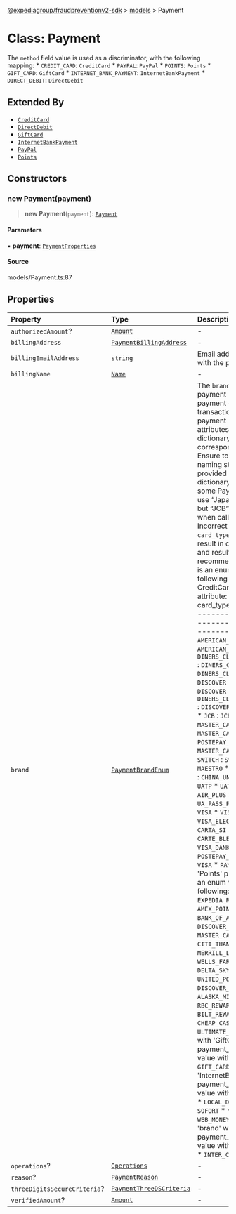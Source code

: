 [@expediagroup/fraudpreventionv2-sdk](../../index.md) > [models](../index.md) > Payment

# Class: Payment

The `method` field value is used as a discriminator, with the following mapping: * `CREDIT_CARD`: `CreditCard` * `PAYPAL`: `PayPal` * `POINTS`: `Points` * `GIFT_CARD`: `GiftCard` * `INTERNET_BANK_PAYMENT`: `InternetBankPayment` * `DIRECT_DEBIT`: `DirectDebit`

## Extended By

- [`CreditCard`](CreditCard.md)
- [`DirectDebit`](DirectDebit.md)
- [`GiftCard`](GiftCard.md)
- [`InternetBankPayment`](InternetBankPayment.md)
- [`PayPal`](PayPal.md)
- [`Points`](Points.md)

## Constructors

### new Payment(payment)

> **new Payment**(`payment`): [`Payment`](Payment.md)

#### Parameters

▪ **payment**: [`PaymentProperties`](../interfaces/PaymentProperties.md)

#### Source

models/Payment.ts:87

## Properties

| Property | Type | Description | Source |
| :------ | :------ | :------ | :------ |
| `authorizedAmount`? | [`Amount`](Amount.md) | - | models/Payment.ts:70 |
| `billingAddress` | [`PaymentBillingAddress`](PaymentBillingAddress.md) | - | models/Payment.ts:60 |
| `billingEmailAddress` | `string` | Email address associated with the payment. | models/Payment.ts:65 |
| `billingName` | [`Name`](Name.md) | - | models/Payment.ts:55 |
| `brand` | [`PaymentBrandEnum`](../type-aliases/PaymentBrandEnum.md) | The `brand` field value is the payment brand used for payment on this transaction. For credit card payment method ensure attributes mentioned in dictionary below are set to corresponding values only. Ensure to comply with the naming standards provided in below dictionary. For example, some Payment processors use “Japan Credit Bureau” but “JCB” should be used when calling Fraud API. Incorrect `brand` - `card_type` combination will result in data quality issues and result in degraded risk recommendation. \'brand\' is an enum value with the following mapping with CreditCard \'card_type\' attribute: *       brand                 :      card_type * ------------------------------------------------------- * `AMERICAN_EXPRESS`          : `AMERICAN_EXPRESS` * `DINERS_CLUB_INTERNATIONAL` : `DINERS_CLUB` * `BC_CARD`                   : `DINERS_CLUB` * `DISCOVER`                  : `DISCOVER` * `BC_CARD`                   : `DISCOVER` * `DINERS_CLUB_INTERNATIONAL` : `DISCOVER` * `JCB`                       : `DISCOVER` * `JCB`                       : `JCB` * `MASTER_CARD`               : `MASTER_CARD` * `MAESTRO`                   : `MASTER_CARD` * `POSTEPAY_MASTERCARD`       : `MASTER_CARD` * `SOLO`                      : `SOLO` * `SWITCH`                    : `SWITCH` * `MAESTRO`                   : `MAESTRO` * `CHINA_UNION_PAY`           : `CHINA_UNION_PAY` * `UATP`                      : `UATP` * `UATP_SUPPLY`               : `UATP` * `AIR_PLUS`                  : `UATP` * `UA_PASS_PLUS`              : `UATP` * `VISA`                      : `VISA` * `VISA_DELTA`                : `VISA` * `VISA_ELECTRON`             : `VISA` * `CARTA_SI`                  : `VISA` * `CARTE_BLEUE`               : `VISA` * `VISA_DANKORT`              : `VISA` * `POSTEPAY_VISA_ELECTRON`    : `VISA` * `PAYPAL`                    :  \'brand\' with \'Points\' payment_type is an enum value with following: * `EXPEDIA_REWARDS` * `AMEX_POINTS` * `BANK_OF_AMERICA_REWARDS` * `DISCOVER_POINTS` * `MASTER_CARD_POINTS` * `CITI_THANK_YOU_POINTS` * `MERRILL_LYNCH_REWARDS` * `WELLS_FARGO_POINTS` * `DELTA_SKY_MILES` * `UNITED_POINTS` * `DISCOVER_MILES` * `ALASKA_MILES` * `RBC_REWARDS` * `BILT_REWARDS` * `ORBUCKS` * `CHEAP_CASH` * `BONUS_PLUS` * `ULTIMATE_REWARDS`  \'brand\' with \'GiftCard\' payment_type is an enum value with following: * `GIFT_CARD`  \'brand\' with \'InternetBankPayment\' payment_type is an enum value with following: * `IBP` * `LOCAL_DEBIT_CARD` * `SOFORT` * `YANDEX` * `WEB_MONEY` * `QIWI` * `BITCOIN`  \'brand\' with \'DirectDebit\' payment_type is an enum value with following: * `ELV` * `INTER_COMPANY` | models/Payment.ts:48 |
| `operations`? | [`Operations`](Operations.md) | - | models/Payment.ts:85 |
| `reason`? | [`PaymentReason`](../type-aliases/PaymentReason.md) | - | models/Payment.ts:50 |
| `threeDigitsSecureCriteria`? | [`PaymentThreeDSCriteria`](PaymentThreeDSCriteria.md) | - | models/Payment.ts:80 |
| `verifiedAmount`? | [`Amount`](Amount.md) | - | models/Payment.ts:75 |
